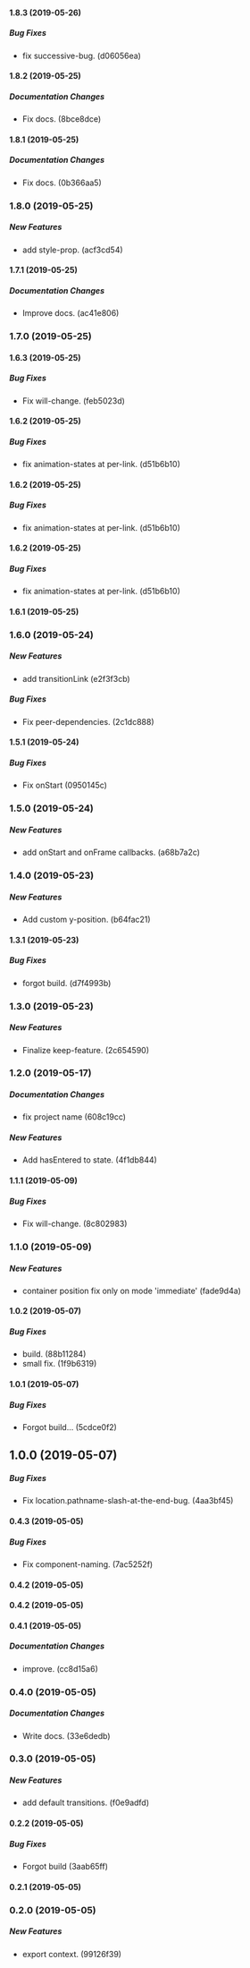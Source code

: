 #### 1.8.3 (2019-05-26)

##### Bug Fixes

*  fix successive-bug. (d06056ea)

#### 1.8.2 (2019-05-25)

##### Documentation Changes

*  Fix docs. (8bce8dce)

#### 1.8.1 (2019-05-25)

##### Documentation Changes

*  Fix docs. (0b366aa5)

### 1.8.0 (2019-05-25)

##### New Features

*  add style-prop. (acf3cd54)

#### 1.7.1 (2019-05-25)

##### Documentation Changes

*  Improve docs. (ac41e806)

### 1.7.0 (2019-05-25)

#### 1.6.3 (2019-05-25)

##### Bug Fixes

*  Fix will-change. (feb5023d)

#### 1.6.2 (2019-05-25)

##### Bug Fixes

*  fix animation-states at per-link. (d51b6b10)

#### 1.6.2 (2019-05-25)

##### Bug Fixes

*  fix animation-states at per-link. (d51b6b10)

#### 1.6.2 (2019-05-25)

##### Bug Fixes

*  fix animation-states at per-link. (d51b6b10)

#### 1.6.1 (2019-05-25)

### 1.6.0 (2019-05-24)

##### New Features

*  add transitionLink (e2f3f3cb)

##### Bug Fixes

*  Fix peer-dependencies. (2c1dc888)

#### 1.5.1 (2019-05-24)

##### Bug Fixes

*  Fix onStart (0950145c)

### 1.5.0 (2019-05-24)

##### New Features

*  add onStart and onFrame callbacks. (a68b7a2c)

### 1.4.0 (2019-05-23)

##### New Features

*  Add custom y-position. (b64fac21)

#### 1.3.1 (2019-05-23)

##### Bug Fixes

*  forgot build. (d7f4993b)

### 1.3.0 (2019-05-23)

##### New Features

*  Finalize keep-feature. (2c654590)

### 1.2.0 (2019-05-17)

##### Documentation Changes

*  fix project name (608c19cc)

##### New Features

*  Add hasEntered to state. (4f1db844)

#### 1.1.1 (2019-05-09)

##### Bug Fixes

*  Fix will-change. (8c802983)

### 1.1.0 (2019-05-09)

##### New Features

*  container position fix only on mode 'immediate' (fade9d4a)

#### 1.0.2 (2019-05-07)

##### Bug Fixes

*  build. (88b11284)
*  small fix. (1f9b6319)

#### 1.0.1 (2019-05-07)

##### Bug Fixes

*  Forgot build… (5cdce0f2)

## 1.0.0 (2019-05-07)

##### Bug Fixes

*  Fix location.pathname-slash-at-the-end-bug. (4aa3bf45)

#### 0.4.3 (2019-05-05)

##### Bug Fixes

*  Fix component-naming. (7ac5252f)

#### 0.4.2 (2019-05-05)

#### 0.4.2 (2019-05-05)

#### 0.4.1 (2019-05-05)

##### Documentation Changes

*  improve. (cc8d15a6)

### 0.4.0 (2019-05-05)

##### Documentation Changes

*  Write docs. (33e6dedb)

### 0.3.0 (2019-05-05)

##### New Features

*  add default transitions. (f0e9adfd)

#### 0.2.2 (2019-05-05)

##### Bug Fixes

*  Forgot build (3aab65ff)

#### 0.2.1 (2019-05-05)

### 0.2.0 (2019-05-05)

##### New Features

*  export context. (99126f39)

